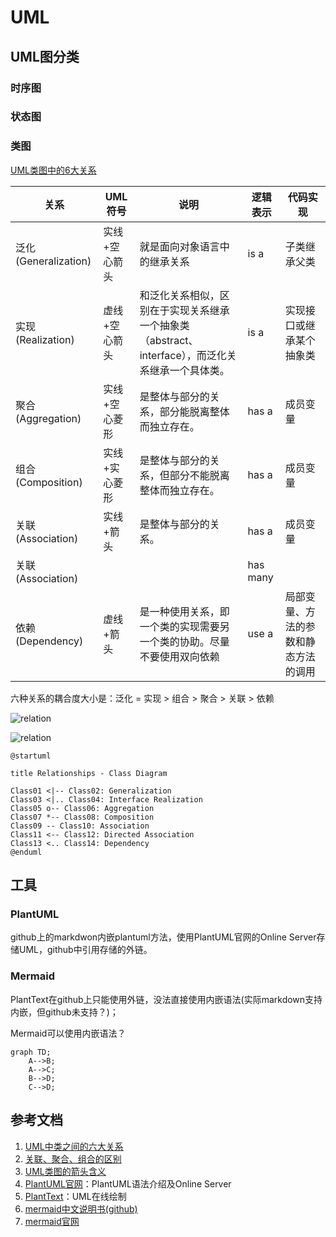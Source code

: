 # UML

## UML图分类

### 时序图

### 状态图

### 类图
[UML类图中的6大关系](https://blog.csdn.net/ruren1/article/details/81584232?utm_medium=distribute.pc_relevant.none-task-blog-2%7Edefault%7EBlogCommendFromMachineLearnPai2%7Edefault-1.control&depth_1-utm_source=distribute.pc_relevant.none-task-blog-2%7Edefault%7EBlogCommendFromMachineLearnPai2%7Edefault-1.control)

|关系|UML符号|说明|逻辑表示|代码实现|
|--|--|--|--|--|
|泛化(Generalization)|实线+空心箭头|就是面向对象语言中的继承关系|is a|子类继承父类|
|实现(Realization)|虚线+空心箭头|和泛化关系相似，区别在于实现关系继承一个抽象类（abstract、interface），而泛化关系继承一个具体类。|is a|实现接口或继承某个抽象类|
|聚合(Aggregation)|实线+空心菱形|是整体与部分的关系，部分能脱离整体而独立存在。|has a|成员变量|
|组合(Composition)|实线+实心菱形|是整体与部分的关系，但部分不能脱离整体而独立存在。|has a|成员变量|
|关联(Association)|实线+箭头|是整体与部分的关系。|has a|成员变量|
|关联(Association)|||has many||
|依赖(Dependency)|虚线+箭头|是一种使用关系，即一个类的实现需要另一个类的协助。尽量不要使用双向依赖|use a|局部变量、方法的参数和静态方法的调用|

六种关系的耦合度大小是：泛化 = 实现 > 组合 > 聚合 > 关联 > 依赖

![relation](http://www.plantuml.com/plantuml/png/SoWkIImgAStDuIh9BCb9LGXApKaioSpFAyx8B2XMq5LmpaaiBbPmoKnCBqhCvU8oVBPnxukzonHiQdHr5Oo2GyEi5DnJyrAB4dCogy3wk8mXqdfw2YOGjLOAddabgKLfYSaWqn4AJQ56vGDDCdknTzsBvZuh1SVqzABKT8W2ywUjQvxsxr3G0YgmUDcyukNq5LOAplcv1Vd5cM05bYyNjJrTlqV11gZ0qE3vWiQdRNEiW6ujIaqkIKrHS2mkpa_EX9XbQFoYVTMBXJrWnm7TPcW2LvvQa9gNafgNNCdb06G0Gm80)

![relation](http://www.plantuml.com/plantuml/png/XO-xwy8m483t_1L7fj-33Ax5eM872uw2SsY33IPt9G-BgF-x1Wv5yB7b8r--tDKnwP2oTw9pEaPe9kESnHsS1C1_Ymcs5dkQOi43sHxMrEqtWsc8mi-lk0X-k1XrIDvWObvHZeRFI_8-8nC76Kf6YFklyxEwtQ5wv2feSJ319esTUI5o-vjMndadoPc4FvL71T9hF4gUi2hjaQ9Dbl23NLPuTaLjiC_UNG40)

```plantuml
@startuml

title Relationships - Class Diagram

Class01 <|-- Class02: Generalization
Class03 <|.. Class04: Interface Realization
Class05 o-- Class06: Aggregation
Class07 *-- Class08: Composition
Class09 -- Class10: Association
Class11 <-- Class12: Directed Association
Class13 <.. Class14: Dependency
@enduml

```

## 工具

### PlantUML

github上的markdwon内嵌plantuml方法，使用PlantUML官网的Online Server存储UML，github中引用存储的外链。

### Mermaid

PlantText在github上只能使用外链，没法直接使用内嵌语法(实际markdown支持内嵌，但github未支持？)；

Mermaid可以使用内嵌语法？

```mermaid
graph TD;
    A-->B;
    A-->C;
    B-->D;
    C-->D;
```

## 参考文档
1. [UML中类之间的六大关系](https://blog.csdn.net/ruren1/article/details/81584232?utm_medium=distribute.pc_relevant.none-task-blog-2%7Edefault%7EBlogCommendFromMachineLearnPai2%7Edefault-1.control&depth_1-utm_source=distribute.pc_relevant.none-task-blog-2%7Edefault%7EBlogCommendFromMachineLearnPai2%7Edefault-1.control)
2. [关联、聚合、组合的区别](https://zhuanlan.zhihu.com/p/359672087)
3. [UML类图的箭头含义](https://www.jianshu.com/p/8969ab8c48c7)
4. [PlantUML官网](https://plantuml.com/zh/)：PlantUML语法介绍及Online Server
5. [PlantText](https://www.planttext.com/)：UML在线绘制
6. [mermaid中文说明书(github)](https://github.com/mingcheng/mermaid-gitbook-zh)
7. [mermaid官网](https://mermaid-js.github.io/mermaid/#/)
